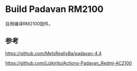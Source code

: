 # Build Padavan RM2100

自用编译RM2100固件。

## 参考

https://github.com/MeIsReallyBa/padavan-4.4

https://github.com/Ljzkirito/Actions-Padavan_Redmi-AC2100
